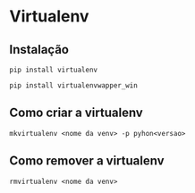 # Virtualenv

## Instalação 

```
pip install virtualenv
```

```
pip install virtualenvwapper_win
```

## Como criar a virtualenv

```
mkvirtualenv <nome da venv> -p pyhon<versao>
```

## Como remover a virtualenv

```
rmvirtualenv <nome da venv>
```
